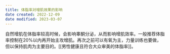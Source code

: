 ```yaml
---
title: 体脂率对增肌效果的影响
date created: 2022-12-09
date modified: 2023-03-07
---
```


自然增肌在体脂率较高时候，会影响睾酮分泌，从而影响增肌效率。一般推荐体脂率控制在20%以内再开始主攻增肌。再次之前可以有氧为主，力量训练也要做，但以保持肌肉为主要目的。[[男性健康且符合大众审美的体脂率]]。
